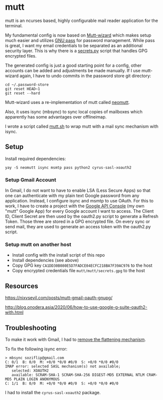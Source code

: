mutt
====

mutt is an ncurses based, highly configurable mail reader application for the terminal.

My fundamental config is now based on [Mutt-wizard](https://github.com/LukeSmithxyz/mutt-wizard)
which makes setup much easier and utilizes [GNU pass](https://www.passwordstore.org) for password
management. While pass is great, I want my email credentials to be separated as an additional
security layer. This is why there is a [secrets.py](./secrets.py) script that handles GPG encrypted
files.

The generated config is just a good starting point for a config, other accounts can be added and
adjustments be made manually. If I use mutt-wizard again, I have to undo commits in the password
store git directory:
```
cd ~/.password-store
git reset HEAD~1
git reset --hard
```

Mutt-wizard uses a re-implementation of mutt called [neomutt](https://neomutt.org).

Also, it uses isync (mbsync) to sync local copies of mailboxes which apparently has some advantages
over offlineimap.

I wrote a script called [mutt.sh](./mutt.sh) to wrap mutt with a mail sync mechanism with isync.


## Setup

Install required dependencies:
```
yay -S neomutt isync msmtp pass python2 cyrus-sasl-xoauth2
```

### Setup Gmail Account

In Gmail, I do not want to have to enable LSA (Less Secure Apps) so that one can authenticate with
my plain text Google password from any application. Instead, I configure isync and msmtp to use
OAuth.
For this to work, I have to create a project with the [Google API Console](https://console.developers.google.com/)
(my own "mutt" Google App) for every Google account I want to access. The Client ID, Client Secret
are then used by the oauth2.py script to generate a Refresh Token. Those three are stored in a GPG
encrypted file. On every sync or send mail, they are used to generate an access token with the
oauth2.py script.

### Setup mutt on another host

* Install config with the install script of this repo
* Install dependencies (see above)
* Copy GPG key `CA1DD30B080E5D7FADCE04ECFC218BA7F39AC976` to the host
* Copy encrypted credentials file `mutt/mutt/secrets.gpg` to the host


## Resources

https://nixvsevil.com/posts/mutt-gmail-oauth-gnupg/

http://blog.onodera.asia/2020/06/how-to-use-google-g-suite-oauth2-with.html



## Troubleshooting

To make it work with Gmail, I had to [remove the flattening mechanism](https://github.com/LukeSmithxyz/mutt-wizard/issues/517#issuecomment-684506780).

To fix the following isync error:
```
> mbsync soziflip@gmail.com
C: 0/1  B: 0/0  M: +0/0 *0/0 #0/0  S: +0/0 *0/0 #0/0
IMAP error: selected SASL mechanism(s) not available;
   selected: XOAUTH2
   available: SCRAM-SHA-1 SCRAM-SHA-256 DIGEST-MD5 EXTERNAL NTLM CRAM-MD5 PLAIN LOGIN ANONYMOUS
C: 1/1  B: 0/0  M: +0/0 *0/0 #0/0  S: +0/0 *0/0 #0/0
```
I had to install the `cyrus-sasl-xoauth2` package.
